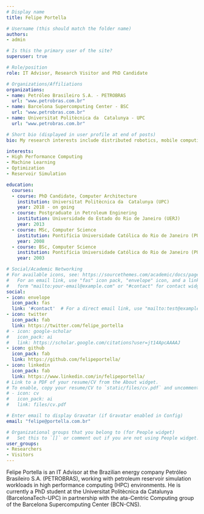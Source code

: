 ```yaml
---
# Display name
title: Felipe Portella

# Username (this should match the folder name)
authors:
- admin

# Is this the primary user of the site?
superuser: true

# Role/position
role: IT Advisor, Research Visitor and PhD Candidate

# Organizations/Affiliations
organizations:
- name: Petróleo Brasileiro S.A. - PETROBRAS
  url: "www.petrobras.com.br"
- name: Barcelona Supercomputing Center - BSC
  url: "www.petrobras.com.br"
- name: Universitat Politècnica da  Catalunya - UPC
  url: "www.petrobras.com.br"

# Short bio (displayed in user profile at end of posts)
bio: My research interests include distributed robotics, mobile computing and programmable matter.

interests:
- High Performance Computing
- Machine Learning
- Optimization
- Reservoir Simulation

education:
  courses:
  - course: PhD Candidate, Computer Architecture
    institution: Universitat Politècnica da  Catalunya (UPC)
    year: 2018 - on going
  - course: Postgraduate in Petroleum Enginering
    institution: Universidade do Estado do Rio de Janeiro (UERJ)
    year: 2013
  - course: MSc, Computer Science
    institution: Pontifícia Universidade Católica do Rio de Janeiro (PUC-Rio)
    year: 2008
  - course: BSc, Computer Science
    institution: Pontifícia Universidade Católica do Rio de Janeiro (PUC-Rio)
    year: 2003

# Social/Academic Networking
# For available icons, see: https://sourcethemes.com/academic/docs/page-builder/#icons
#   For an email link, use "fas" icon pack, "envelope" icon, and a link in the
#   form "mailto:your-email@example.com" or "#contact" for contact widget.
social:
- icon: envelope
  icon_pack: fas
  link: '#contact'  # For a direct email link, use "mailto:test@example.org".
- icon: twitter
  icon_pack: fab
  link: https://twitter.com/felipe_portella
# - icon: google-scholar
#   icon_pack: ai
#   link: https://scholar.google.com/citations?user=jt14ApcAAAAJ
- icon: github
  icon_pack: fab
  link: https://github.com/felipeportella/
- icon: linkedin
  icon_pack: fab
  link: https://www.linkedin.com/in/felipeportella/
# Link to a PDF of your resume/CV from the About widget.
# To enable, copy your resume/CV to `static/files/cv.pdf` and uncomment the lines below.
# - icon: cv
#   icon_pack: ai
#   link: files/cv.pdf

# Enter email to display Gravatar (if Gravatar enabled in Config)
email: "felipe@portella.com.br"

# Organizational groups that you belong to (for People widget)
#   Set this to `[]` or comment out if you are not using People widget.
user_groups:
- Researchers
- Visitors
---
```


Felipe Portella is an IT Advisor at the Brazilian energy company Petróleo Brasileiro S.A. (PETROBRAS), working with petroleum reservoir simulation workloads in high performance computing (HPC) environments. He is currently a PhD student at the Universitat Politècnica da Catalunya (BarcelonaTech-UPC) in partnership with the  ata-Centric Computing group of the Barcelona Supercomputing Center (BCN-CNS).
